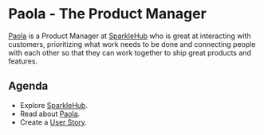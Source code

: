 # Paola - The Product Manager

[Paola][product] is a Product Manager at [SparkleHub][sparklehub] who is great at interacting with
customers, prioritizing what work needs to be done and connecting people with
each other so that they can work together to ship great products and features.

## Agenda

* Explore [SparkleHub][sparklehub].
* Read about [Paola][product].
* Create a [User Story][issue].

[game]: /plus-plus/slides/the-software-game.html
[issue]: https://github.com/CodeChica/SparkleHub-lite/issues
[product]: /plus-plus/roles/product-manager.html
[sparklehub]: https://sparklehub.herokuapp.com
